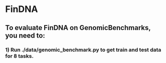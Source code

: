 # FinDNA
## To evaluate FinDNA on GenomicBenchmarks, you need to:
### 1) Run ./data/genomic_benchmark.py to get train and test data for 8 tasks.
